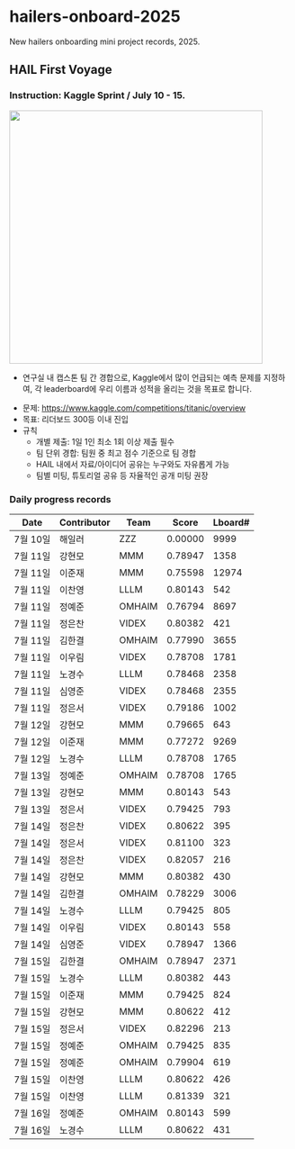 # hailers-onboard-2025

New hailers onboarding mini project records, 2025.

## HAIL First Voyage

### Instruction: Kaggle Sprint / July 10 - 15.

<img width="450" src="https://github.com/user-attachments/assets/ca9a5e0e-4c0b-41e7-9ee7-e2639554b505" />

- 연구실 내 캡스톤 팀 간 경합으로, Kaggle에서 많이 언급되는 예측 문제를 지정하여, 각 leaderboard에 우리 이름과 성적을 올리는 것을 목표로 합니다.

* 문제: https://www.kaggle.com/competitions/titanic/overview
* 목표: 리더보드 300등 이내 진입
* 규칙
  - 개별 제출: 1일 1인 최소 1회 이상 제출 필수
  - 팀 단위 경합: 팀원 중 최고 점수 기준으로 팀 경합
  - HAIL 내에서 자료/아이디어 공유는 누구와도 자유롭게 가능
  - 팀별 미팅, 튜토리얼 공유 등 자율적인 공개 미팅 권장

### Daily progress records

| Date     | Contributor | Team   | Score   | Lboard# |
| -------- | ----------- | ------ | ------- | ------- |
| 7월 10일 | 해일러      | ZZZ    | 0.00000 | 9999    |
| 7월 11일 | 강현모      | MMM    | 0.78947 | 1358    |
| 7월 11일 | 이준재      | MMM    | 0.75598 | 12974   |
| 7월 11일 | 이찬영      | LLLM   | 0.80143 | 542     |
| 7월 11일 | 정예준      | OMHAIM | 0.76794 | 8697    |
| 7월 11일 | 정은찬      | VIDEX  | 0.80382 | 421     |
| 7월 11일 | 김한결      | OMHAIM | 0.77990 | 3655    |
| 7월 11일 | 이우림      | VIDEX  | 0.78708 | 1781    |
| 7월 11일 | 노경수      | LLLM   | 0.78468 | 2358    |
| 7월 11일 | 심영준      | VIDEX  | 0.78468 | 2355    |
| 7월 11일 | 정은서      | VIDEX  | 0.79186 | 1002    |
| 7월 12일 | 강현모      | MMM    | 0.79665 | 643     |
| 7월 12일 | 이준재      | MMM    | 0.77272 | 9269    |
| 7월 12일 | 노경수      | LLLM   | 0.78708 | 1765    |
| 7월 13일 | 정예준      | OMHAIM | 0.78708 | 1765    |
| 7월 13일 | 강현모      | MMM    | 0.80143 | 543     |
| 7월 13일 | 정은서      | VIDEX  | 0.79425 | 793     |
| 7월 14일 | 정은찬      | VIDEX  | 0.80622 | 395     |
| 7월 14일 | 정은서      | VIDEX  | 0.81100 | 323     |
| 7월 14일 | 정은찬      | VIDEX  | 0.82057 | 216     |
| 7월 14일 | 강현모      | MMM    | 0.80382 | 430     |
| 7월 14일 | 김한결      | OMHAIM | 0.78229 | 3006    |
| 7월 14일 | 노경수      | LLLM   | 0.79425 | 805     |
| 7월 14일 | 이우림      | VIDEX  | 0.80143 | 558     |
| 7월 14일 | 심영준      | VIDEX  | 0.78947 | 1366    |
| 7월 15일 | 김한결      | OMHAIM | 0.78947 | 2371    |
| 7월 15일 | 노경수      | LLLM   | 0.80382 | 443     |
| 7월 15일 | 이준재      | MMM    | 0.79425 | 824     |
| 7월 15일 | 강현모      | MMM    | 0.80622 | 412     |
| 7월 15일 | 정은서      | VIDEX  | 0.82296 | 213     |
| 7월 15일 | 정예준      | OMHAIM | 0.79425 | 835     |
| 7월 15일 | 정예준      | OMHAIM | 0.79904 | 619     |
| 7월 15일 | 이찬영      | LLLM   | 0.80622 | 426     |
| 7월 15일 | 이찬영      | LLLM   | 0.81339 | 321     |
| 7월 16일 | 정예준      | OMHAIM | 0.80143 | 599     |
| 7월 16일 | 노경수      | LLLM   | 0.80622 | 431     |
